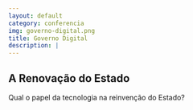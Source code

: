 ```yaml
---
layout: default
category: conferencia
img: governo-digital.png
title: Governo Digital
description: |
---
```


## A Renovação do Estado

Qual o papel da tecnologia na reinvenção do Estado?